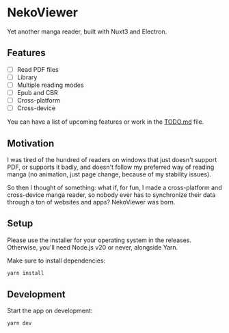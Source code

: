 # NekoViewer

Yet another manga reader, built with Nuxt3 and Electron.

## Features

- [ ] Read PDF files
- [ ] Library 
- [ ] Multiple reading modes
- [ ] Epub and CBR
- [ ] Cross-platform
- [ ] Cross-device

You can have a list of upcoming features or work in the [TODO.md](TODO.md) file.

## Motivation

I was tired of the hundred of readers on windows that just doesn't support PDF, or supports it badly, and doesn't follow my preferred way of reading manga (no animation, just page change, because of my stability issues).

So then I thought of something: what if, for fun, I made a cross-platform and cross-device manga reader, so nobody ever has to synchronize their data through a ton of websites and apps? NekoViewer was born.

## Setup

Please use the installer for your operating system in the releases.
Otherwise, you'll need Node.js v20 or never, alongside Yarn.

Make sure to install dependencies:

```bash
yarn install
```

## Development

Start the app on development:

```bash
yarn dev
```
